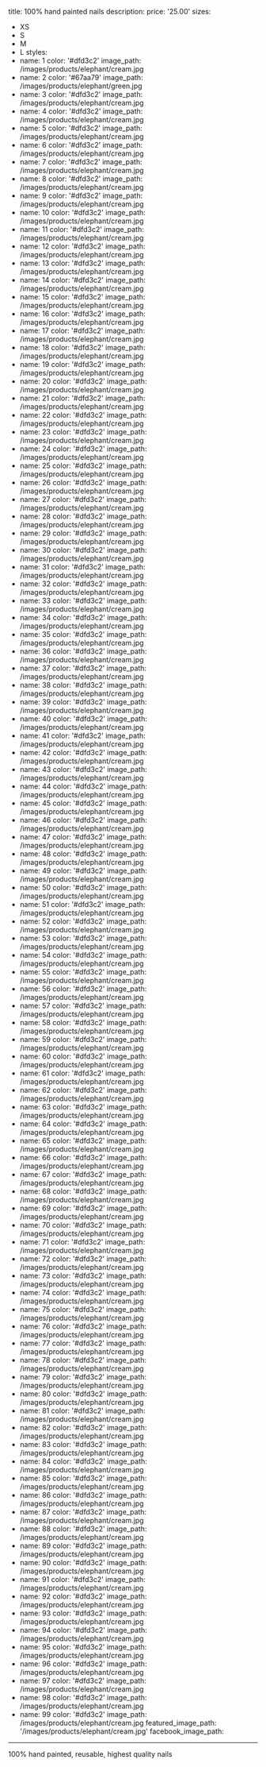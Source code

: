 title: 100% hand painted nails
description:
price: '25.00'
sizes:
- XS
- S
- M
- L
  styles:
- name: 1
  color: '#dfd3c2'
  image_path: /images/products/elephant/cream.jpg
- name: 2
  color: '#67aa79'
  image_path: /images/products/elephant/green.jpg
- name: 3
  color: '#dfd3c2'
  image_path: /images/products/elephant/cream.jpg
- name: 4
  color: '#dfd3c2'
  image_path: /images/products/elephant/cream.jpg
- name: 5
  color: '#dfd3c2'
  image_path: /images/products/elephant/cream.jpg
- name: 6
  color: '#dfd3c2'
  image_path: /images/products/elephant/cream.jpg
- name: 7
  color: '#dfd3c2'
  image_path: /images/products/elephant/cream.jpg
- name: 8
  color: '#dfd3c2'
  image_path: /images/products/elephant/cream.jpg
- name: 9
  color: '#dfd3c2'
  image_path: /images/products/elephant/cream.jpg
- name: 10
  color: '#dfd3c2'
  image_path: /images/products/elephant/cream.jpg
- name: 11
  color: '#dfd3c2'
  image_path: /images/products/elephant/cream.jpg
- name: 12
  color: '#dfd3c2'
  image_path: /images/products/elephant/cream.jpg
- name: 13
  color: '#dfd3c2'
  image_path: /images/products/elephant/cream.jpg
- name: 14
  color: '#dfd3c2'
  image_path: /images/products/elephant/cream.jpg
- name: 15
  color: '#dfd3c2'
  image_path: /images/products/elephant/cream.jpg
- name: 16
  color: '#dfd3c2'
  image_path: /images/products/elephant/cream.jpg
- name: 17
  color: '#dfd3c2'
  image_path: /images/products/elephant/cream.jpg
- name: 18
  color: '#dfd3c2'
  image_path: /images/products/elephant/cream.jpg
- name: 19
  color: '#dfd3c2'
  image_path: /images/products/elephant/cream.jpg
- name: 20
  color: '#dfd3c2'
  image_path: /images/products/elephant/cream.jpg
- name: 21
  color: '#dfd3c2'
  image_path: /images/products/elephant/cream.jpg
- name: 22
  color: '#dfd3c2'
  image_path: /images/products/elephant/cream.jpg
- name: 23
  color: '#dfd3c2'
  image_path: /images/products/elephant/cream.jpg
- name: 24
  color: '#dfd3c2'
  image_path: /images/products/elephant/cream.jpg
- name: 25
  color: '#dfd3c2'
  image_path: /images/products/elephant/cream.jpg
- name: 26
  color: '#dfd3c2'
  image_path: /images/products/elephant/cream.jpg
- name: 27
  color: '#dfd3c2'
  image_path: /images/products/elephant/cream.jpg
- name: 28
  color: '#dfd3c2'
  image_path: /images/products/elephant/cream.jpg
- name: 29
  color: '#dfd3c2'
  image_path: /images/products/elephant/cream.jpg
- name: 30
  color: '#dfd3c2'
  image_path: /images/products/elephant/cream.jpg
- name: 31
  color: '#dfd3c2'
  image_path: /images/products/elephant/cream.jpg
- name: 32
  color: '#dfd3c2'
  image_path: /images/products/elephant/cream.jpg
- name: 33
  color: '#dfd3c2'
  image_path: /images/products/elephant/cream.jpg
- name: 34
  color: '#dfd3c2'
  image_path: /images/products/elephant/cream.jpg
- name: 35
  color: '#dfd3c2'
  image_path: /images/products/elephant/cream.jpg
- name: 36
  color: '#dfd3c2'
  image_path: /images/products/elephant/cream.jpg
- name: 37
  color: '#dfd3c2'
  image_path: /images/products/elephant/cream.jpg
- name: 38
  color: '#dfd3c2'
  image_path: /images/products/elephant/cream.jpg
- name: 39
  color: '#dfd3c2'
  image_path: /images/products/elephant/cream.jpg
- name: 40
  color: '#dfd3c2'
  image_path: /images/products/elephant/cream.jpg
- name: 41
  color: '#dfd3c2'
  image_path: /images/products/elephant/cream.jpg
- name: 42
  color: '#dfd3c2'
  image_path: /images/products/elephant/cream.jpg
- name: 43
  color: '#dfd3c2'
  image_path: /images/products/elephant/cream.jpg
- name: 44
  color: '#dfd3c2'
  image_path: /images/products/elephant/cream.jpg
- name: 45
  color: '#dfd3c2'
  image_path: /images/products/elephant/cream.jpg
- name: 46
  color: '#dfd3c2'
  image_path: /images/products/elephant/cream.jpg
- name: 47
  color: '#dfd3c2'
  image_path: /images/products/elephant/cream.jpg
- name: 48
  color: '#dfd3c2'
  image_path: /images/products/elephant/cream.jpg
- name: 49
  color: '#dfd3c2'
  image_path: /images/products/elephant/cream.jpg
- name: 50
  color: '#dfd3c2'
  image_path: /images/products/elephant/cream.jpg
- name: 51
  color: '#dfd3c2'
  image_path: /images/products/elephant/cream.jpg
- name: 52
  color: '#dfd3c2'
  image_path: /images/products/elephant/cream.jpg
- name: 53
  color: '#dfd3c2'
  image_path: /images/products/elephant/cream.jpg
- name: 54
  color: '#dfd3c2'
  image_path: /images/products/elephant/cream.jpg
- name: 55
  color: '#dfd3c2'
  image_path: /images/products/elephant/cream.jpg
- name: 56
  color: '#dfd3c2'
  image_path: /images/products/elephant/cream.jpg
- name: 57
  color: '#dfd3c2'
  image_path: /images/products/elephant/cream.jpg
- name: 58
  color: '#dfd3c2'
  image_path: /images/products/elephant/cream.jpg
- name: 59
  color: '#dfd3c2'
  image_path: /images/products/elephant/cream.jpg
- name: 60
  color: '#dfd3c2'
  image_path: /images/products/elephant/cream.jpg
- name: 61
  color: '#dfd3c2'
  image_path: /images/products/elephant/cream.jpg
- name: 62
  color: '#dfd3c2'
  image_path: /images/products/elephant/cream.jpg
- name: 63
  color: '#dfd3c2'
  image_path: /images/products/elephant/cream.jpg
- name: 64
  color: '#dfd3c2'
  image_path: /images/products/elephant/cream.jpg
- name: 65
  color: '#dfd3c2'
  image_path: /images/products/elephant/cream.jpg
- name: 66
  color: '#dfd3c2'
  image_path: /images/products/elephant/cream.jpg
- name: 67
  color: '#dfd3c2'
  image_path: /images/products/elephant/cream.jpg
- name: 68
  color: '#dfd3c2'
  image_path: /images/products/elephant/cream.jpg
- name: 69
  color: '#dfd3c2'
  image_path: /images/products/elephant/cream.jpg
- name: 70
  color: '#dfd3c2'
  image_path: /images/products/elephant/cream.jpg
- name: 71
  color: '#dfd3c2'
  image_path: /images/products/elephant/cream.jpg
- name: 72
  color: '#dfd3c2'
  image_path: /images/products/elephant/cream.jpg
- name: 73
  color: '#dfd3c2'
  image_path: /images/products/elephant/cream.jpg
- name: 74
  color: '#dfd3c2'
  image_path: /images/products/elephant/cream.jpg
- name: 75
  color: '#dfd3c2'
  image_path: /images/products/elephant/cream.jpg
- name: 76
  color: '#dfd3c2'
  image_path: /images/products/elephant/cream.jpg
- name: 77
  color: '#dfd3c2'
  image_path: /images/products/elephant/cream.jpg
- name: 78
  color: '#dfd3c2'
  image_path: /images/products/elephant/cream.jpg
- name: 79
  color: '#dfd3c2'
  image_path: /images/products/elephant/cream.jpg
- name: 80
  color: '#dfd3c2'
  image_path: /images/products/elephant/cream.jpg
- name: 81
  color: '#dfd3c2'
  image_path: /images/products/elephant/cream.jpg
- name: 82
  color: '#dfd3c2'
  image_path: /images/products/elephant/cream.jpg
- name: 83
  color: '#dfd3c2'
  image_path: /images/products/elephant/cream.jpg
- name: 84
  color: '#dfd3c2'
  image_path: /images/products/elephant/cream.jpg
- name: 85
  color: '#dfd3c2'
  image_path: /images/products/elephant/cream.jpg
- name: 86
  color: '#dfd3c2'
  image_path: /images/products/elephant/cream.jpg
- name: 87
  color: '#dfd3c2'
  image_path: /images/products/elephant/cream.jpg
- name: 88
  color: '#dfd3c2'
  image_path: /images/products/elephant/cream.jpg
- name: 89
  color: '#dfd3c2'
  image_path: /images/products/elephant/cream.jpg
- name: 90
  color: '#dfd3c2'
  image_path: /images/products/elephant/cream.jpg
- name: 91
  color: '#dfd3c2'
  image_path: /images/products/elephant/cream.jpg
- name: 92
  color: '#dfd3c2'
  image_path: /images/products/elephant/cream.jpg
- name: 93
  color: '#dfd3c2'
  image_path: /images/products/elephant/cream.jpg
- name: 94
  color: '#dfd3c2'
  image_path: /images/products/elephant/cream.jpg
- name: 95
  color: '#dfd3c2'
  image_path: /images/products/elephant/cream.jpg
- name: 96
  color: '#dfd3c2'
  image_path: /images/products/elephant/cream.jpg
- name: 97
  color: '#dfd3c2'
  image_path: /images/products/elephant/cream.jpg
- name: 98
  color: '#dfd3c2'
  image_path: /images/products/elephant/cream.jpg
- name: 99
  color: '#dfd3c2'
  image_path: /images/products/elephant/cream.jpg
  featured_image_path: '/images/products/elephant/cream.jpg'
  facebook_image_path:
---

100% hand painted, reusable, highest quality nails

